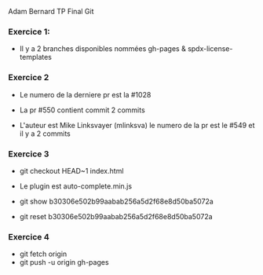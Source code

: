 Adam Bernard TP Final Git



### Exercice 1: 
- Il y a 2 branches disponibles nommées gh-pages & spdx-license-templates


### Exercice 2
- Le numero de la derniere pr est la #1028

- La pr #550 contient  commit 2 commits

- L'auteur est Mike Linksvayer (mlinksva) le numero de la pr est le #549 et il y a 2 commits


### Exercice 3
- git checkout HEAD~1 index.html

- Le plugin est auto-complete.min.js

- git show b30306e502b99aabab256a5d2f68e8d50ba5072a

- git reset b30306e502b99aabab256a5d2f68e8d50ba5072a

### Exercice 4
- git fetch origin
- git push -u origin gh-pages   